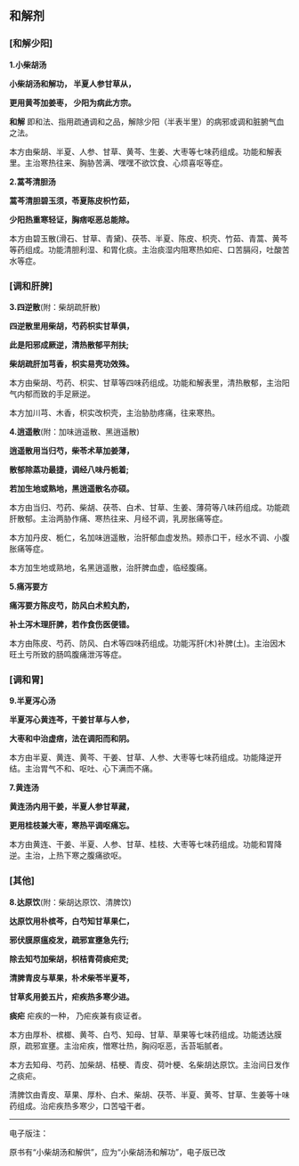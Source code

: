 ## 和解剂

### [**和解少阳**]

**1.小柴胡汤**

**小柴胡汤和解功，  半夏人参甘草从，**

**更用黄芩加姜枣， 少阳为病此方宗。**

**和解**  即和法、指用疏通调和之品，解除少阳（半表半里）的病邪或调和脏腑气血之法。

本方由柴胡、半夏、人参、甘草、黄芩、生姜、大枣等七味药组成。功能和解表里。主治寒热往来、胸胁苦满、嘿嘿不欲饮食、心烦喜呕等症。

**2.蒿芩清胆汤**

**蒿芩清胆碧玉须，苓夏陈皮枳竹茹，**

**少阳热重寒轻证，胸痞呕恶总能除。**

本方由碧玉散(滑石、甘草、青黛)、茯苓、半夏、陈皮、枳壳、竹茹、青蒿、黄芩等药组成。功能清胆利湿、和胃化痰。主治痰湿内阻寒热如疟、口苦膈闷，吐酸苦水等症。

### [**调和肝脾**]

**3.四逆散**(附：柴胡疏肝散)

**四逆散里用柴胡，芍药枳实甘草俱，**

**此是阳邪成厥逆，清热散郁平剂扶;**

**柴胡疏肝加芎香，枳实易壳功效殊。**

本方由柴胡、芍药、枳实、甘草等四味药组成。功能和解表里，清热散郁，主治阳气内郁而致的手足厥逆。

本方加川芎、木香，枳实改枳壳，主治胁肋疼痛，往来寒热。

**4.逍遥散**(附：加味逍遥散、黑逍遥散)

**逍遥散用当归芍，柴苓术草加姜薄，**

**散郁除蒸功最捷，调经八味丹栀着;**

**若加生地或熟地，黑逍遥散名亦硕。**

本方由当归、芍药、柴胡、茯苓、白术、甘草、生姜、薄荷等八味药组成。功能疏肝散郁。主治两胁作痛、寒热往来、月经不调，乳房胀痛等症。

本方加丹皮、栀仁，名加味逍遥散，治肝郁血虚发热。颊赤口干，经水不调、小腹胀痛等症。

本方加生地或熟地，名黑逍遥散，治肝脾血虚，临经腹痛。

**5.痛泻要方**

**痛泻要方陈皮芍，防风白术煎丸酌，**

**补土泻木理肝脾，若作食伤医便错。**

本方由陈皮、芍药、防风、白术等四味药组成。功能泻肝(木)补脾(土)。主治因木旺土亏所致的肠鸣腹痛泄泻等症。

### [**调和胃**]

**9.半夏泻心汤**

**半夏泻心黄连芩，干姜甘草与人参，**

**大枣和中治虚痞，法在调阳而和阴。**

本方由半夏、黄连、黄芩、干姜、甘草、人参、大枣等七味药组成。功能降逆开结。主治胃气不和、呕吐、心下满而不痛。

**7.黄连汤**

**黄连汤内用干姜，半夏人参甘草藏，**

**更用桂枝兼大枣，寒热平调呕痛忘。**

本方由黄连、干姜、半夏、人参、甘草、桂枝、大枣等七味药组成。功能和胃降逆。主治，上热下寒之腹痛欲呕。

### [**其他**]

**8.达原饮**(附：柴胡达原饮、清脾饮)

**达原饮用朴槟芩，白芍知甘草果仁，**

**邪伏膜原瘟疫发，疏邪宣壅急先行;**

**除去知芍加柴胡，枳桔青荷痰疟灵;**

**清脾青皮与草果，朴术柴苓半夏芩，**

**甘草炙用姜五片，疟疾热多寒少进。**

**痰疟**  疟疾的一种， 乃疟疾兼有痰证者。

本方由厚朴、槟榔、黄芩、白芍、知母、甘草、草果等七味药组成。功能透达膜原，疏邪宣壅。主治疟疾，憎寒壮热，胸闷呕恶，舌苔垢腻者。

本方去知母、芍药、加柴胡、桔梗、青皮、荷叶梗、名柴胡达原饮。主治间日发作之痰疟。

清脾饮由青皮、草果、厚朴、白术、柴胡、茯苓、半夏、黄芩、甘草、生姜等十味药组成。治疟疾热多寒少，口苦嗌干者。

------

电子版注：

原书有“小柴胡汤和解供”，应为“小柴胡汤和解功”，电子版已改